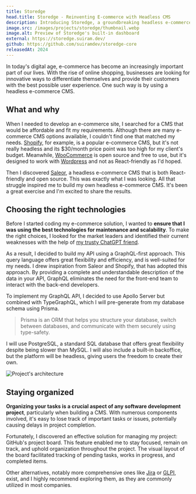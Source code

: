 ```yaml
---
title: Storedge
head.title: Storedge - Reinventing E-commerce with Headless CMS
description: Introducing Storedge, a groundbreaking headless e-commerce CMS designed for the modern digital storefront. Leveraging a GraphQL-first approach, Storedge offers unparalleled flexibility and performance for online retailers. This platform not only enhances store efficiency but also provides a modular architecture for easy customization and integration. Ideal for developers and merchants aiming for a scalable and adaptable e-commerce solution, Storedge represents the pinnacle of full-stack development innovation in creating dynamic, user-centric online experiences.
image.src: /images/projects/storedge/thumbnail.webp
image.alt: Preview of Storedge's built-in dashboard
external: https://storedge.suiram.dev/
github: https://github.com/suiramdev/storedge-core
releasedAt: 2024
---
```


In today's digital age, e-commerce has become an increasingly important part of our lives. With the rise of online shopping, businesses are looking for innovative ways to differentiate themselves and provide their customers with the best possible user experience. One such way is by using a headless e-commerce CMS.

## What and why

When I needed to develop an e-commerce site, I searched for a CMS that would be affordable and fit my requirements. Although there are many e-commerce CMS options available, I couldn't find one that matched my needs. [Shopify](https://shopify.com/), for example, is a popular e-commerce CMS, but it's not really headless and its $30/month price point was too high for my client's budget. Meanwhile, [WooCommerce](https://woocommerce.com/) is open source and free to use, but it's designed to work with [Wordpress](https://wordpress.org/) and not as React-friendly as I'd hoped.

Then I discovered [Saleor](https://saleor.io/), a headless e-commerce CMS that is both React-friendly and open source. This was exactly what I was looking. All that struggle inspired me to build my own headless e-commerce CMS. It's been a great exercise and I'm excited to share the results.

## Choosing the right technologies

Before I started coding my e-commerce solution, I wanted to **ensure that I was using the best technologies for maintenance and scalability**. To make the right choices, I looked for the market leaders and identified their current weaknesses with the help of [my trusty ChatGPT friend](/blog/chatgpt-ai-future-potential).

As a result, I decided to build my API using a GraphQL-first approach. This query language offers great flexibility and efficiency, and is well-suited for my needs. I drew inspiration from Saleor and Shopify, that has adopted this approach. By providing a complete and understandable description of the data in your API, GraphQL eliminates the need for the front-end team to interact with the back-end developers.

To implement my GraphQL API, I decided to use Apollo Server but combined with TypeGraphQL, which I will pre-generate from my database schema using Prisma.

> Prisma is an ORM that helps you structure your database, switch between databases, and communicate with them securely using type-safety.

I will use PostgreSQL, a standard SQL database that offers great flexibility despite being slower than MySQL. I will also include a built-in backoffice, but the platform will be headless, giving users the freedom to create their own.

![Project's architecture](/images/projects/storedge/architecture.webp)

## Staying organized

**Organizing your tasks is a crucial aspect of any software development project**, particularly when building a CMS. With numerous components involved, it's easy to lose track of important tasks or issues, potentially causing delays in project completion.

Fortunately, I discovered an effective solution for managing my project: GitHub's project board. This feature enabled me to stay focused, remain on track, and uphold organization throughout the project. The visual layout of the board facilitated tracking of pending tasks, works in progress, and completed items.

Other alternatives, notably more comprehensive ones like [Jira](https://www.atlassian.com/software/jira) or [GLPI](https://glpi-project.org/), exist, and I highly recommend exploring them, as they are commonly utilized in most companies.
